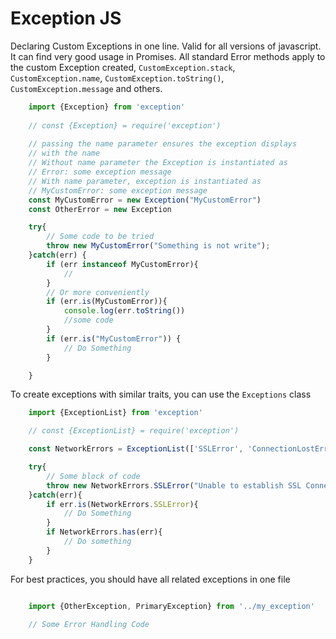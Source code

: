 Exception JS
================

Declaring Custom Exceptions in one line. Valid for all versions of javascript. It can find very good usage in Promises.
All standard Error methods apply to the custom Exception created, `CustomException.stack`, `CustomException.name`, `CustomException.toString()`, `CustomException.message` and others.
```js
    import {Exception} from 'exception'
    
    // const {Exception} = require('exception')
    
    // passing the name parameter ensures the exception displays
    // with the name 
    // Without name parameter the Exception is instantiated as
    // Error: some exception message
    // With name parameter, exception is instantiated as
    // MyCustomError: some exception message
    const MyCustomError = new Exception("MyCustomError")
    const OtherError = new Exception

    try{
        // Some code to be tried
        throw new MyCustomError("Something is not write");
    }catch(err) {
        if (err instanceof MyCustomError){
            //
        }
        // Or more conveniently
        if (err.is(MyCustomError)){
            console.log(err.toString())
            //some code
        }
        if (err.is("MyCustomError")) {
            // Do Something
        }

    }
```


To create exceptions with similar traits, you can use the `Exceptions` class

```js
    import {ExceptionList} from 'exception'

    // const {ExceptionList} = require('exception')

    const NetworkErrors = ExceptionList(['SSLError', 'ConnectionLostError', 'SMTPError'])

    try{
        // Some block of code
        throw new NetworkErrors.SSLError("Unable to establish SSL Connection")
    }catch(err){
        if err.is(NetworkErrors.SSLError){
            // Do Something
        }
        if NetworkErrors.has(err){
            // Do something
        }
    }

```


For best practices, you should have all related exceptions in one file

```js 

    import {OtherException, PrimaryException} from '../my_exception'

    // Some Error Handling Code
```